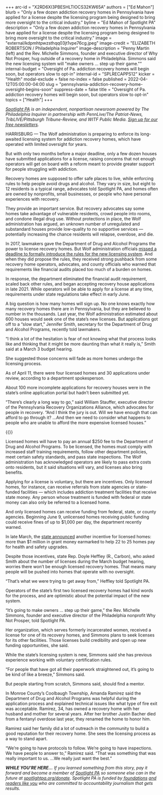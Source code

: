 +++
arc-id = "X2RD6XI3PBESHLTIOCS32KW65A"
authors = ["Ed Mahon"]
blurb = "Only a few dozen addiction recovery homes in Pennsylvania have applied for a license despite the licensing program being designed to bring more oversight to the critical industry."
byline = "Ed Mahon of Spotlight PA"
description = "Only a few dozen addiction recovery homes in Pennsylvania have applied for a license despite the licensing program being designed to bring more oversight to the critical industry."
image = "external/kdpmhtpwzsthqq03jt1vpe76cg.jpeg"
image-credit = "ELIZABETH ROBERTSON / Philadelphia Inquirer"
image-description = "Penny Martin (left) and the Rev. Michelle Simmons, founder and executive director of Why Not Prosper, hug outside of a recovery home in Philadelphia. Simmons said the new licensing system will \"make owners … step up their game.\""
internal-budget = "Oversight of Pa. addiction recovery homes will begin soon, but operators slow to opt-in"
internal-id = "SPLRECAPPS12"
kicker = "Health"
modal-exclude = false
no-index = false
published = 2022-04-12T05:00:00-04:00
slug = "pennsylvania-addiction-recovery-home-oversight-begins-soon"
suppress-date = false
title = "Oversight of Pa. addiction recovery homes will begin soon, but operators slow to opt-in"
topics = ["Health"]
+++

<a href="https://www.spotlightpa.org/"><i>Spotlight PA</i></a><i> is an independent, nonpartisan newsroom powered by The Philadelphia Inquirer in partnership with PennLive/The Patriot-News, TribLIVE/Pittsburgh Tribune-Review, and WITF Public Media. </i><a href="https://www.spotlightpa.org/newsletters"><i>Sign up for our free newsletters</i></a><i>.</i>

HARRISBURG — The Wolf administration is preparing to enforce its long-awaited licensing system for addiction recovery homes, which have operated with limited oversight for years.

But with only two months before a major deadline, only a few dozen houses have submitted applications for a license, raising concerns that not enough operators will get on board with a reform meant to provide greater support for people struggling with addiction.

Recovery homes are supposed to offer safe places to live, while enforcing rules to help people avoid drugs and alcohol. They vary in size, but eight to 12 residents is a typical range, advocates told Spotlight PA, and homes often are owned by nonprofits, small businesses, or people who have personal experiences with recovery.

<script src="https://www.spotlightpa.org/embed.js" async></script><div data-spl-embed-version="1" data-spl-src="https://www.spotlightpa.org/embeds/newsletter/"></div>

They provide an important service. But recovery advocates say some homes take advantage of vulnerable residents, crowd people into rooms, and condone illegal drug use. Without protections in place, the Wolf administration has argued, an unknown number of unregulated and substandard houses provide low-quality to no supportive services — potentially increasing the chance residents will relapse, overdose, and die.

In 2017, lawmakers gave the Department of Drug and Alcohol Programs the power to license recovery homes. But Wolf administration officials <a href="https://www.spotlightpa.org/news/2021/01/pennsylvania-recovery-homes-oversight-ddap-opioid-addiction/">missed a deadline to formally introduce the rules for the new licensing system</a>. And when they did propose the rules, they received strong pushback from some recovery home operators, advocates, and county officials who warned that requirements like financial audits placed too much of a burden on homes.

In response, the department eliminated the financial audit requirement, scaled back other rules, and began accepting recovery house applications in late 2021. While operators will be able to apply for a license at any time, requirements under state regulations take effect in early June.

A big question is how many homes will sign up. No one knows exactly how many recovery homes there are in Pennsylvania, but they are believed to number in the thousands. Last year, the Wolf administration estimated about 600 houses would seek one of the state’s new licenses. But applications got off to a “slow start,” Jennifer Smith, secretary for the Department of Drug and Alcohol Programs, recently told lawmakers.

“I think a lot of the hesitation is fear of not knowing what that process looks like and thinking that it might be more daunting than what it really is,” Smith said at a March 3 budget hearing.

She suggested those concerns will fade as more homes undergo the licensing process.

As of April 11, there were four licensed homes and 30 applications under review, according to a department spokesperson.

About 100 more incomplete applications for recovery houses were in the state’s online application portal but hadn’t been submitted yet.

“There’s clearly a long way to go,” said William Stauffer, executive director of the Pennsylvania Recovery Organizations Alliance, which advocates for people in recovery. “And I think the jury is out. Will we have enough that can afford to go through it? …And then we need to consider what happens to people who are unable to afford the more expensive licensed houses.”

{{<picture src="external/d4ttjne3k4v2w11d9n4g7j3y38.jpeg" description="The Rev. Michelle Simmons, founder and executive director of Why Not Prosper, points to one of the inspirational messages on the staircase risers at a Why Not Prosper recovery home in Philadelphia. Her organization received a license for one of its recovery homes, and Simmons plans to seek licenses for its other facilities. " caption="The Rev. Michelle Simmons, founder and executive director of Why Not Prosper, points to one of the inspirational messages on the staircase risers at a Why Not Prosper recovery home in Philadelphia. Her organization received a license for one of its recovery homes, and Simmons plans to seek licenses for its other facilities. " credit="ELIZABETH ROBERTSON / Philadelphia Inquirer">}} 

Licensed homes will have to pay an annual $250 fee to the Department of Drug and Alcohol Programs. To be licensed, the homes must comply with increased staff training requirements, follow other department policies, meet certain safety standards, and pass state inspections. The Wolf administration has acknowledged operators are likely to pass extra costs onto residents, but it said situations will vary, and licenses also bring benefits.

Applying for a license is voluntary, but there are incentives. Only licensed homes, for instance, can receive referrals from state agencies or state-funded facilities — which includes addiction treatment facilities that receive state money. Any person whose treatment is funded with federal or state money can also only be referred to a licensed home.

And only licensed homes can receive funding from federal, state, or county agencies. Beginning June 9, unlicensed homes receiving public funding could receive fines of up to $1,000 per day, the department recently warned.

In late March, the <a href="https://www.media.pa.gov/pages/DDAP_details.aspx?newsid=215">state announced</a> another incentive for licensed homes: more than $1 million in grant money earmarked to help 22 to 25 homes pay for health and safety upgrades.

Despite those incentives, state Rep. Doyle Heffley (R., Carbon), who asked Smith about the number of licenses during the March budget hearing, worries there won’t be enough licensed recovery homes. That means many people will be pushed into homes that operate with no oversight.

“That’s what we were trying to get away from,” Heffley told Spotlight PA.

Operators of the state’s first two licensed recovery homes had kind words for the process, and are optimistic about the potential impact of the new system.

“It’s going to make owners … step up their game,” the Rev. Michelle Simmons, founder and executive director of the Philadelphia nonprofit Why Not Prosper, told Spotlight PA.

Her organization, which serves formerly incarcerated women, received a license for one of its recovery homes, and Simmons plans to seek licenses for its other facilities. Those licenses build credibility and open up new funding opportunities, she said.

While the state’s licensing system is new, Simmons said she has previous experience working with voluntary certification rules.

“For people that have got all their paperwork straightened out, it’s going to be kind of like a breeze,” Simmons said.

<script src="https://www.spotlightpa.org/embed.js" async></script><div data-spl-embed-version="1" data-spl-src="https://www.spotlightpa.org/embeds/donate/"></div>

But people starting from scratch, Simmons said, should find a mentor.

In Monroe County’s Coolbaugh Township, Amanda Ramirez said the Department of Drug and Alcohol Programs was helpful during the application process and explained technical issues like what type of fire exit was acceptable. Ramirez, 34, has owned a recovery home with her husband and mother for several years. After her brother Justin Bacher died from a fentanyl overdose last year, they renamed the home to honor him.

Ramirez said her family did a lot of outreach in the community to build a good reputation for their recovery home. She sees the licensing process as a way to stand apart.

“We’re going to have protocols to follow. We’re going to have inspections. We have people to answer to,” Ramirez said. “That was something that was really important to us. …We really just want the best.”

<i><b>WHILE YOU’RE HERE...</b></i><i> If you learned something from this story, pay it forward and become a member of </i><a href="https://www.spotlightpa.org/"><i>Spotlight PA</i></a><i> so someone else can in the future at </i><a href="http://spotlightpa.org/donate"><i>spotlightpa.org/donate</i></a><i>. Spotlight PA is funded by</i><a href="https://www.spotlightpa.org/support"><i> foundations</i></a><i> </i><a href="https://www.spotlightpa.org/support"><i>and readers like you</i></a><i> who are committed to accountability journalism that gets results.</i>

